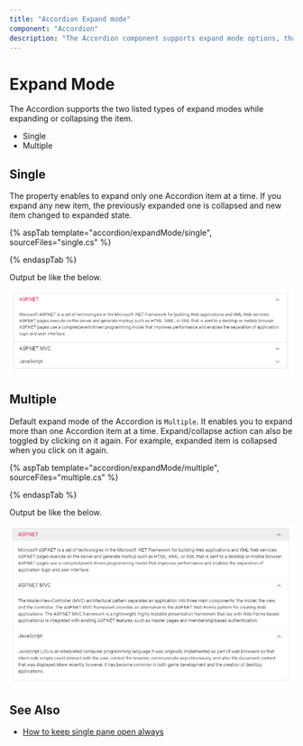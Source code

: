 ```yaml
---
title: "Accordion Expand mode"
component: "Accordion"
description: "The Accordion component supports expand mode options, that specify the types of expand mode while expanding or collapsing an item."
---
```


# Expand Mode

 The Accordion supports the two listed types of expand modes while expanding or collapsing the item.

* Single
* Multiple

## Single

The property enables to expand only one Accordion item at a time. If you expand any new item, the previously expanded one is collapsed and new item changed to expanded state.

{% aspTab template="accordion/expandMode/single", sourceFiles="single.cs" %}

{% endaspTab %}

Output be like the below.

![Accordion Control with expand mode of single type](./images/single.PNG)

## Multiple

Default expand mode of the Accordion is `Multiple`. It enables you to expand more than one Accordion item at a time. Expand/collapse action can also be toggled by clicking on it again. For example, expanded item is collapsed when you click on it again.

{% aspTab template="accordion/expandMode/multiple", sourceFiles="multiple.cs" %}

{% endaspTab %}

Output be like the below.

![Accordion Control with expand mode of multiple type](./images/multiple.PNG)

## See Also

* [How to keep single pane open always](./how-to/to-keep-single-pane-open-always)